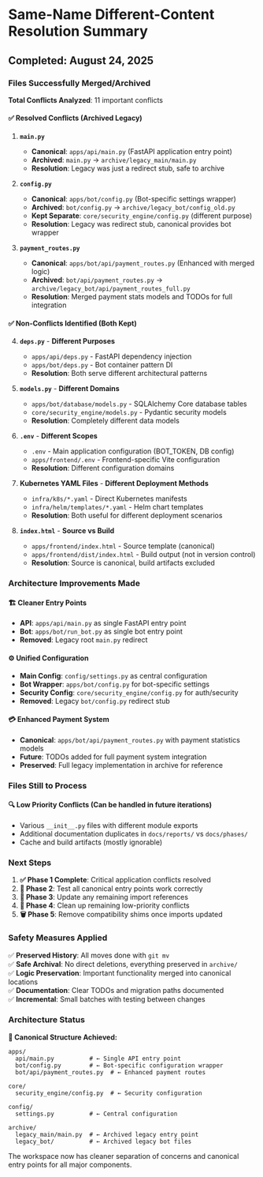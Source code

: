 # Same-Name Different-Content Resolution Summary

## Completed: August 24, 2025

### Files Successfully Merged/Archived

**Total Conflicts Analyzed**: 11 important conflicts

#### ✅ **Resolved Conflicts (Archived Legacy)**

1. **`main.py`**
   - **Canonical**: `apps/api/main.py` (FastAPI application entry point)
   - **Archived**: `main.py` → `archive/legacy_main/main.py`
   - **Resolution**: Legacy was just a redirect stub, safe to archive

2. **`config.py`** 
   - **Canonical**: `apps/bot/config.py` (Bot-specific settings wrapper)
   - **Archived**: `bot/config.py` → `archive/legacy_bot/config_old.py`
   - **Kept Separate**: `core/security_engine/config.py` (different purpose)
   - **Resolution**: Legacy was redirect stub, canonical provides bot wrapper

3. **`payment_routes.py`**
   - **Canonical**: `apps/bot/api/payment_routes.py` (Enhanced with merged logic)
   - **Archived**: `bot/api/payment_routes.py` → `archive/legacy_bot/api/payment_routes_full.py`
   - **Resolution**: Merged payment stats models and TODOs for full integration

#### ✅ **Non-Conflicts Identified (Both Kept)**

4. **`deps.py`** - **Different Purposes**
   - `apps/api/deps.py` - FastAPI dependency injection
   - `apps/bot/deps.py` - Bot container pattern DI
   - **Resolution**: Both serve different architectural patterns

5. **`models.py`** - **Different Domains**
   - `apps/bot/database/models.py` - SQLAlchemy Core database tables
   - `core/security_engine/models.py` - Pydantic security models
   - **Resolution**: Completely different data models

6. **`.env`** - **Different Scopes**
   - `.env` - Main application configuration (BOT_TOKEN, DB config)
   - `apps/frontend/.env` - Frontend-specific Vite configuration
   - **Resolution**: Different configuration domains

7. **Kubernetes YAML Files** - **Different Deployment Methods**
   - `infra/k8s/*.yaml` - Direct Kubernetes manifests
   - `infra/helm/templates/*.yaml` - Helm chart templates
   - **Resolution**: Both useful for different deployment scenarios

8. **`index.html`** - **Source vs Build**
   - `apps/frontend/index.html` - Source template (canonical)
   - `apps/frontend/dist/index.html` - Build output (not in version control)
   - **Resolution**: Source is canonical, build artifacts excluded

### Architecture Improvements Made

#### 🏗️ **Cleaner Entry Points**
- **API**: `apps/api/main.py` as single FastAPI entry point
- **Bot**: `apps/bot/run_bot.py` as single bot entry point  
- **Removed**: Legacy root `main.py` redirect

#### ⚙️ **Unified Configuration**
- **Main Config**: `config/settings.py` as central configuration
- **Bot Wrapper**: `apps/bot/config.py` for bot-specific settings
- **Security Config**: `core/security_engine/config.py` for auth/security
- **Removed**: Legacy `bot/config.py` redirect stub

#### 💳 **Enhanced Payment System**
- **Canonical**: `apps/bot/api/payment_routes.py` with payment statistics models
- **Future**: TODOs added for full payment system integration
- **Preserved**: Full legacy implementation in archive for reference

### Files Still to Process

#### 🔍 **Low Priority Conflicts** (Can be handled in future iterations)
- Various `__init__.py` files with different module exports
- Additional documentation duplicates in `docs/reports/` vs `docs/phases/`
- Cache and build artifacts (mostly ignorable)

### Next Steps

1. **✅ Phase 1 Complete**: Critical application conflicts resolved
2. **🔄 Phase 2**: Test all canonical entry points work correctly
3. **📝 Phase 3**: Update any remaining import references  
4. **🧹 Phase 4**: Clean up remaining low-priority conflicts
5. **🗑️ Phase 5**: Remove compatibility shims once imports updated

### Safety Measures Applied

✅ **Preserved History**: All moves done with `git mv`  
✅ **Safe Archival**: No direct deletions, everything preserved in `archive/`  
✅ **Logic Preservation**: Important functionality merged into canonical locations  
✅ **Documentation**: Clear TODOs and migration paths documented  
✅ **Incremental**: Small batches with testing between changes

### Architecture Status

**🎯 Canonical Structure Achieved:**
```
apps/
  api/main.py          # ← Single API entry point
  bot/config.py        # ← Bot-specific configuration wrapper
  bot/api/payment_routes.py  # ← Enhanced payment routes
  
core/
  security_engine/config.py  # ← Security configuration
  
config/
  settings.py          # ← Central configuration

archive/
  legacy_main/main.py  # ← Archived legacy entry point  
  legacy_bot/          # ← Archived legacy bot files
```

The workspace now has cleaner separation of concerns and canonical entry points for all major components.
